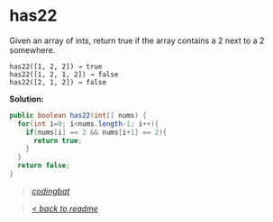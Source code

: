 # has22

Given an array of ints, return true if the array contains a 2 next to a 2 somewhere.

```
has22([1, 2, 2]) → true
has22([1, 2, 1, 2]) → false
has22([2, 1, 2]) → false
```

**Solution:**

```java
public boolean has22(int[] nums) {
  for(int i=0; i<nums.length-1; i++){
    if(nums[i] == 2 && nums[i+1] == 2){
      return true;
    }
  }
  return false;
}
```

> _[codingbat](https://codingbat.com/prob/p121853)_

> [< _back to readme_](FINDREPLACEREADME)